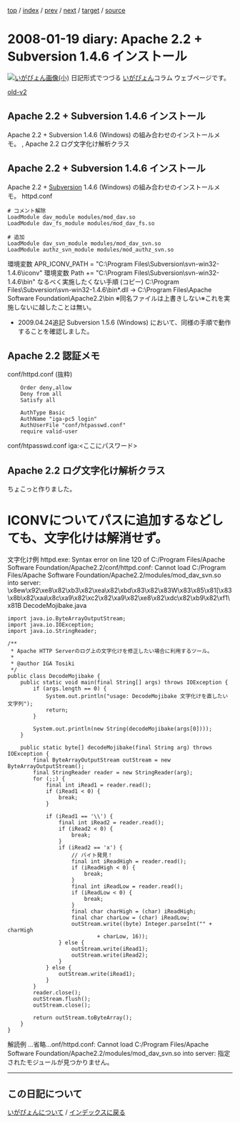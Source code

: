 [top](https://igapyon.github.io/diary/) 
 / [index](https://igapyon.github.io/diary/2008/index.html) 
 / [prev](https://igapyon.github.io/diary/2008/ig080122.html) 
 / [next](https://igapyon.github.io/diary/2008/ig080118.html) 
 / [target](https://igapyon.github.io/diary/2008/ig080119.html) 
 / [source](https://github.com/igapyon/diary/blob/gh-pages/2008/ig080119.html.src.md) 

2008-01-19 diary: Apache 2.2 + Subversion 1.4.6 インストール
=====================================================================================================
[![いがぴょん画像(小)](https://igapyon.github.io/diary/images/iga200306s.jpg "いがぴょん")](https://igapyon.github.io/diary/memo/memoigapyon.html) 日記形式でつづる [いがぴょん](https://igapyon.github.io/diary/memo/memoigapyon.html)コラム ウェブページです。

[old-v2](ig080119-orig.html)

## Apache 2.2 + Subversion 1.4.6 インストール

Apache 2.2 + Subversion 1.4.6 (Windows) の組み合わせのインストールメモ。 , Apache 2.2 ログ文字化け解析クラス


## Apache 2.2 + Subversion 1.4.6 インストール

Apache 2.2 + [Subversion](http://subversion.tigris.org/) 1.4.6 (Windows) の組み合わせのインストールメモ。
httpd.conf

      
```
# コメント解除
LoadModule dav_module modules/mod_dav.so
LoadModule dav_fs_module modules/mod_dav_fs.so

# 追加
LoadModule dav_svn_module modules/mod_dav_svn.so
LoadModule authz_svn_module modules/mod_authz_svn.so
```

      
環境変数
APR_ICONV_PATH = "C:\Program Files\Subversion\svn-win32-1.4.6\iconv"
環境変数
Path += "C:\Program Files\Subversion\svn-win32-1.4.6\bin"
なるべく実施したくない手順 (コピー)
C:\Program Files\Subversion\svn-win32-1.4.6\bin\*.dll → C:\Program Files\Apache
      Software Foundation\Apache2.2\bin
※同名ファイルは上書きしない※これを実施しないに越したことは無い。
* 2009.04.24追記 Subversion 1.5.6 (Windows) において、同様の手順で動作することを確認しました。

## Apache 2.2 認証メモ
conf/httpd.conf (抜粋)

      
```
    Order deny,allow
    Deny from all
    Satisfy all

    AuthType Basic
    AuthName "iga-pc5 login"
    AuthUserFile "conf/htpasswd.conf"
    require valid-user
```

      
conf/htpasswd.conf
iga:<ここにパスワード>

## Apache 2.2 ログ文字化け解析クラス

ちょこっと作りました。
# ICONVについてパスに追加するなどしても、文字化けは解消せず。
文字化け例
httpd.exe: Syntax error on line 120 of C:/Program Files/Apache Software Foundation/Apache2.2/conf/httpd.conf: Cannot load C:/Program Files/Apache Software Foundation/Apache2.2/modules/mod_dav_svn.so into server: \x8ew\x92\xe8\x82\xb3\x82\xea\x82\xbd\x83\x82\x83W\x83\x85\x81[\x83\x8b\x82\xaa\x8c\xa9\x82\xc2\x82\xa9\x82\xe8\x82\xdc\x82\xb9\x82\xf1\x81B
DecodeMojibake.java

      
```
import java.io.ByteArrayOutputStream;
import java.io.IOException;
import java.io.StringReader;

/**
 * Apache HTTP Serverのログ上の文字化けを修正したい場合に利用するツール。
 * 
 * @author IGA Tosiki
 */
public class DecodeMojibake {
    public static void main(final String[] args) throws IOException {
        if (args.length == 0) {
            System.out.println("usage: DecodeMojibake 文字化けを直したい文字列");
            return;
        }

        System.out.println(new String(decodeMojibake(args[0])));
    }

    public static byte[] decodeMojibake(final String arg) throws IOException {
        final ByteArrayOutputStream outStream = new ByteArrayOutputStream();
        final StringReader reader = new StringReader(arg);
        for (;;) {
            final int iRead1 = reader.read();
            if (iRead1 < 0) {
                break;
            }

            if (iRead1 == '\\') {
                final int iRead2 = reader.read();
                if (iRead2 < 0) {
                    break;
                }
                if (iRead2 == 'x') {
                    // バイト発見！
                    final int iReadHigh = reader.read();
                    if (iReadHigh < 0) {
                        break;
                    }
                    final int iReadLow = reader.read();
                    if (iReadLow < 0) {
                        break;
                    }
                    final char charHigh = (char) iReadHigh;
                    final char charLow = (char) iReadLow;
                    outStream.write((byte) Integer.parseInt("" + charHigh
                            + charLow, 16));
                } else {
                    outStream.write(iRead1);
                    outStream.write(iRead2);
                }
            } else {
                outStream.write(iRead1);
            }
        }
        reader.close();
        outStream.flush();
        outStream.close();

        return outStream.toByteArray();
    }
}
```

      
解読例
…省略…onf/httpd.conf: Cannot load C:/Program Files/Apache Software Foundation/Apache2.2/modules/mod_dav_svn.so
      into server: 指定されたモジュールが見つかりません。

----------------------------------------------------------------------------------------------------

## この日記について
[いがぴょんについて](https://igapyon.github.io/diary/memo/memoigapyon.html) / [インデックスに戻る](https://igapyon.github.io/diary/idxall.html)
